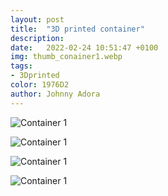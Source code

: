 ```yaml
---
layout: post
title:  "3D printed container"
description: 
date:   2022-02-24 10:51:47 +0100
img: thumb_conainer1.webp
tags: 
- 3Dprinted
color: 1976D2
author: Johnny Adora
---
```


![Container 1]({{site.baseurl}}/images/conainer1.jpg)

![Container 1]({{site.baseurl}}/images/conainer2.jpg)

![Container 1]({{site.baseurl}}/images/conainer3.jpg)

![Container 1]({{site.baseurl}}/images/conainer4.jpg)
